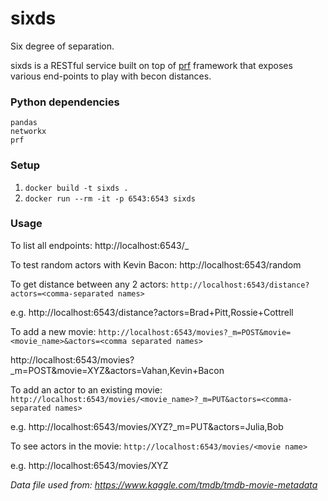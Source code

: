 # sixds
Six degree of separation.

sixds is a RESTful service built on top of [prf](https://github.com/vahana/prf) framework that exposes various end-points to play with becon distances.

### Python dependencies
```
pandas
networkx
prf
```

### Setup

1. `docker build -t sixds .`
2. `docker run --rm -it -p 6543:6543 sixds`

### Usage

To list all endpoints:
http://localhost:6543/_

To test random actors with Kevin Bacon:
http://localhost:6543/random

To get distance between any 2 actors:
`http://localhost:6543/distance?actors=<comma-separated names>`

e.g. http://localhost:6543/distance?actors=Brad+Pitt,Rossie+Cottrell

To add a new movie:
`http://localhost:6543/movies?_m=POST&movie=<movie_name>&actors=<comma separated names>`

http://localhost:6543/movies?_m=POST&movie=XYZ&actors=Vahan,Kevin+Bacon

To add an actor to an existing movie:
`http://localhost:6543/movies/<movie_name>?_m=PUT&actors=<comma-separated names>`

e.g. http://localhost:6543/movies/XYZ?_m=PUT&actors=Julia,Bob

To see actors in the movie:
`http://localhost:6543/movies/<movie name>`

e.g. http://localhost:6543/movies/XYZ

*Data file used from: https://www.kaggle.com/tmdb/tmdb-movie-metadata*
